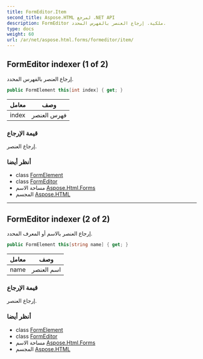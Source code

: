 ```yaml
---
title: FormEditor.Item
second_title: Aspose.HTML لمرجع .NET API
description: FormEditor ملكية. إرجاع العنصر بالفهرس المحدد.
type: docs
weight: 60
url: /ar/net/aspose.html.forms/formeditor/item/
---
```

## FormEditor indexer (1 of 2)

إرجاع العنصر بالفهرس المحدد.

```csharp
public FormElement this[int index] { get; }
```

| معامل | وصف |
| --- | --- |
| index | فهرس العنصر |

### قيمة الإرجاع

إرجاع العنصر.

### أنظر أيضا

* class [FormElement](../../formelement/)
* class [FormEditor](../)
* مساحة الاسم [Aspose.Html.Forms](../../formeditor/)
* المجسم [Aspose.HTML](../../../)

---

## FormEditor indexer (2 of 2)

إرجاع العنصر بالاسم أو المعرف المحدد.

```csharp
public FormElement this[string name] { get; }
```

| معامل | وصف |
| --- | --- |
| name | اسم العنصر |

### قيمة الإرجاع

إرجاع العنصر.

### أنظر أيضا

* class [FormElement](../../formelement/)
* class [FormEditor](../)
* مساحة الاسم [Aspose.Html.Forms](../../formeditor/)
* المجسم [Aspose.HTML](../../../)


